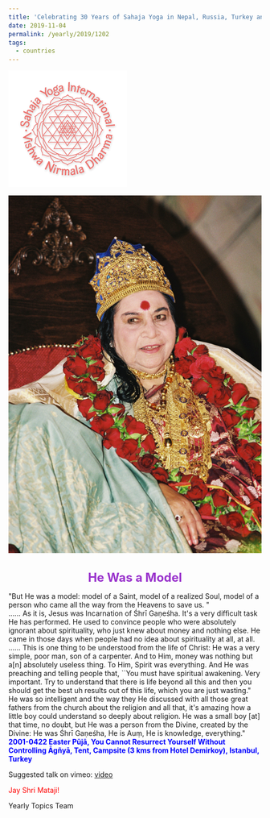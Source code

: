 ```yaml
---
title: 'Celebrating 30 Years of Sahaja Yoga in Nepal, Russia, Turkey and Ukraine, Post 21'
date: 2019-11-04
permalink: /yearly/2019/1202
tags:
  - countries
---
```


![PICTURE 9](/images/image9.png)

<div style="text-align: center"><img src="/images/image258.png" /></div>

<!-- ![PICTURE 44](/images/image.png),width="500" -->

<br>
<p style="color:DarkOrchid; text-align:center">
<font size="+2"><b>He Was a Model</b><br></font>
</p>

<p>
"But He was a model: model of a Saint, model of a realized Soul, model of a person who came all the way from the Heavens to save us. "<br>
......
As it is, Jesus was Incarnation of Śhrī Gaṇeśha. It's a very difficult task He has performed. He used to convince people who were absolutely ignorant about spirituality, who just knew about money and nothing else. He came in those days when people had no idea about spirituality at all, at all.<br>
......
This is one thing to be understood from the life of Christ: He was a very simple, poor man, son of a carpenter. And to Him, money was nothing but a[n] absolutely useless thing. To Him, Spirit was everything. And He was preaching and telling people that, ``You must have spiritual awakening. Very important. Try to understand that there is life beyond all this and then you should get the best uh results out of this life, which you are just wasting."<br>
He was so intelligent and the way they He discussed with all those great fathers from the church about the religion and all that, it's amazing how a little boy could understand so deeply about religion. He was a small boy [at] that time, no doubt, but He was a person from the Divine, created by the Divine: He was Śhrī Gaṇeśha, He is Auṃ, He is knowledge, everything."
<font color="blue"><b>2001-0422 Easter Pūjā, You Cannot Resurrect Yourself Without Controlling Āgñyā, Tent, Campsite (3 kms from Hotel Demirkoy), Istanbul, Turkey</b></font><br>
</p>

Suggested talk on vimeo: <a href="https://vimeo.com/104933547"> video</a><br>

<p style="color:red;">Jay Shri Mataji!<br></p>

Yearly Topics Team